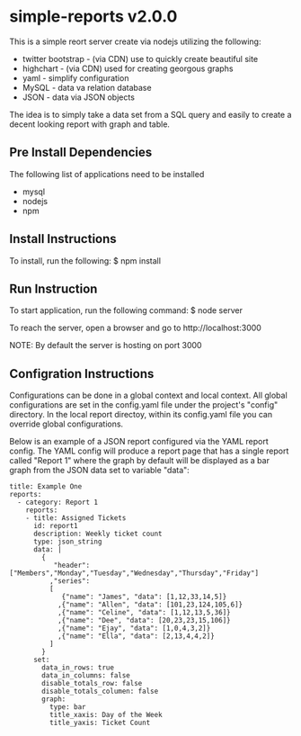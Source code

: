 # simple-reports v2.0.0
This is a simple reort server create via nodejs utilizing the following:
* twitter bootstrap - (via CDN) use to quickly create beautiful site
* highchart - (via CDN) used for creating georgous graphs 
* yaml - simplify configuration 
* MySQL - data va relation database
* JSON - data via JSON objects

The idea is to simply take a data set from a SQL query and easily to create a decent looking report with graph and table. 

## Pre Install Dependencies
The following list of applications need to be installed
* mysql
* nodejs
* npm

## Install Instructions
To install, run the following:
	$ npm install


## Run Instruction
To start application, run the following command:
	$ node server

To reach the server, open a browser and go to http://localhost:3000 

NOTE: By default the server is hosting on port 3000
 
## Configration Instructions

Configurations can be done in a global context and local context.  All global configurations are set in the config.yaml file under the project's "config" directory.  In the local report directoy, within its config.yaml file you can override global configurations.

Below is an example of a JSON report configured via the YAML report config.  The YAML config will produce a report page that has a single report called "Report 1" where the graph by default will be displayed as a bar graph from the JSON data set to variable "data":

	title: Example One
	reports:
	  - category: Report 1
	    reports: 
	    - title: Assigned Tickets
	      id: report1
	      description: Weekly ticket count
	      type: json_string 
	      data: |
	        {
	           "header": ["Members","Monday","Tuesday","Wednesday","Thursday","Friday"]
	          ,"series": 
	          [
	             {"name": "James", "data": [1,12,33,14,5]}
	            ,{"name": "Allen", "data": [101,23,124,105,6]}
	            ,{"name": "Celine", "data": [1,12,13,5,36]}
	            ,{"name": "Dee", "data": [20,23,23,15,106]}
	            ,{"name": "Ejay", "data": [1,0,4,3,2]}
	            ,{"name": "Ella", "data": [2,13,4,4,2]}
	          ]
	        }
	      set:
	        data_in_rows: true
	        data_in_columns: false
	        disable_totals_row: false 
	        disable_totals_columen: false
	        graph:
	          type: bar
	          title_xaxis: Day of the Week
	          title_yaxis: Ticket Count

